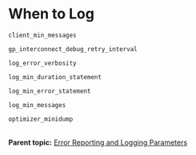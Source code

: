 # When to Log 

`client_min_messages`

`gp_interconnect_debug_retry_interval`

`log_error_verbosity`

`log_min_duration_statement`

`log_min_error_statement`

`log_min_messages`

`optimizer_minidump`<br/></br>


**Parent topic:** [Error Reporting and Logging Parameters](../topics/g-error-reporting-and-logging-parameters.html)

